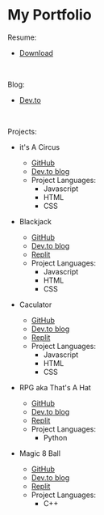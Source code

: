 # My Portfolio

Resume:
- <a href="/Meg_Divringi.pdf" download="Meg_Divringi.pdf"> Download </a>

<br>

Blog:
- <a href="https://dev.to/megdiv"> Dev.to </a>

<br>

Projects: 

- it's A Circus
    - [GitHub](https://github.com/Meg-Div/ItsACircus)
    - [Dev.to blog](https://dev.to/megdiv/its-a-circus-3jm8)
    - Project Languages: 
        * Javascript
        * HTML
        * CSS

- Blackjack
    * [GitHub](https://github.com/Meg-Div/DigitalCraftsProjects/tree/main/blackjack)
    * [Dev.to blog](https://dev.to/megdiv/forever-21-268m)
    * [Replit](https://replit.com/@Meg-Div/Blackjack-21)
    - Project Languages: 
        * Javascript
        * HTML
        * CSS

- Caculator
    * [GitHub](https://github.com/Meg-Div/DigitalCraftsProjects/tree/main/calculator)
    * [Dev.to blog](https://dev.to/megdiv/you-can-count-on-me-534j)
    * [Replit](https://replit.com/@Meg-Div/Calculator#calculator.js)
    - Project Languages: 
        * Javascript
        * HTML
        * CSS

- RPG aka That's A Hat
    * [GitHub](https://github.com/Meg-Div/DigitalCraftsProjects/tree/main/rpg-game)
    * [Dev.to blog](https://dev.to/megdiv/thats-a-hat-57gn)
    * [Replit](https://replit.com/@Meg-Div/Thats-A-Hat#main.py)
    - Project Languages: 
        * Python

- Magic 8 Ball
    * [GitHub](https://github.com/Meg-Div/DigitalCraftsProjects/tree/main/Magic8Ball)
    * [Dev.to blog](https://dev.to/megdiv/magic-8-ball-2p2h)
    * [Replit](https://replit.com/@Meg-Div/Magic-8-Ball)
    - Project Languages: 
        * C++